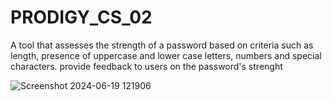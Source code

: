 # PRODIGY_CS_02
A tool that assesses the strength of a password based on criteria such as length, presence of uppercase and lower case letters, numbers and special characters. provide feedback to users on the password's strenght

![Screenshot 2024-06-19 121906](https://github.com/Aditya-rawat-bit/PRODIGY_CS_02/assets/172890872/7f82da79-1f09-4b9b-a1ab-b800a05f82d1)
